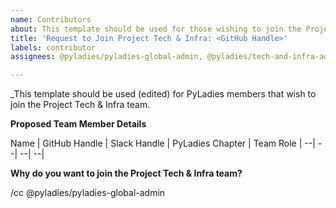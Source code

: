 ```yaml
---
name: Contributors
about: This template should be used for those wishing to join the Project Tech & Infra team as a team member (who is then a contributor to this repository).
title: 'Request to Join Project Tech & Infra: <GitHub Handle>'
labels: contributor
assignees: @pyladies/pyladies-global-admin, @pyladies/tech-and-infra-admins

---
```


_This template should be used (edited) for PyLadies members that wish to join the Project Tech & Infra team.

**Proposed Team Member Details**

Name | GitHub Handle | Slack Handle | PyLadies Chapter | Team Role 
| --| --| --| --|

**Why do you want to join the Project Tech & Infra team?**

/cc @pyladies/pyladies-global-admin
